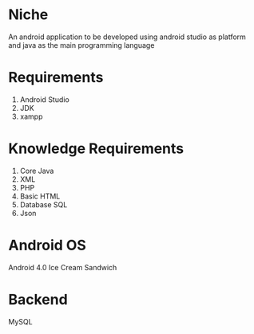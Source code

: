 # Niche
An android application to be developed using android studio as platform and java as the main programming language

# Requirements

1. Android Studio
2. JDK
3. xampp

# Knowledge Requirements

1. Core Java
2. XML
3. PHP
4. Basic HTML
5. Database SQL
6. Json

# Android OS

Android 4.0 Ice Cream Sandwich

# Backend

MySQL


